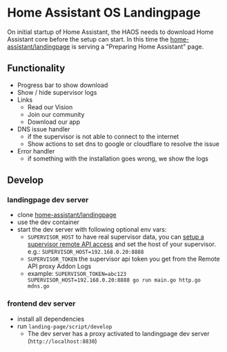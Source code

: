 # Home Assistant OS Landingpage

On initial startup of Home Assistant, the HAOS needs to download Home Assistant core before the setup can start.
In this time the [home-assistant/landingpage](https://github.com/home-assistant/landingpage) is serving a "Preparing Home Assistant" page.

## Functionality

- Progress bar to show download
- Show / hide supervisor logs
- Links
  - Read our Vision
  - Join our community
  - Download our app
- DNS issue handler
  - if the supervisor is not able to connect to the internet
  - Show actions to set dns to google or cloudflare to resolve the issue
- Error handler
  - if something with the installation goes wrong, we show the logs

## Develop

### landingpage dev server

- clone [home-assistant/landingpage](https://github.com/home-assistant/landingpage)
- use the dev container
- start the dev server with following optional env vars:
  - `SUPERVISOR_HOST` to have real supervisor data, you can [setup a supervisor remote API access](https://developers.home-assistant.io/docs/supervisor/development/#supervisor-api-access) and set the host of your supervisor. e.g.: `SUPERVISOR_HOST=192.168.0.20:8888`
  - `SUPERVISOR_TOKEN` the supervisor api token you get from the Remote API proxy Addon Logs
  - example: `SUPERVISOR_TOKEN=abc123 SUPERVISOR_HOST=192.168.0.20:8888 go run main.go http.go mdns.go`

### frontend dev server

- install all dependencies
- run `landing-page/script/develop`
  - The dev server has a proxy activated to landingpage dev server (`http://localhost:8830`)
